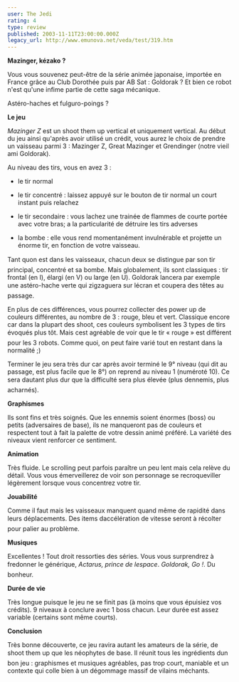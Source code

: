 ```yaml
---
user: The Jedi
rating: 4
type: review
published: 2003-11-11T23:00:00.000Z
legacy_url: http://www.emunova.net/veda/test/319.htm
---
```

**Mazinger, kézako ?**  

Vous vous souvenez peut-être de la série animée japonaise, importée en France grâce au Club Dorothée puis par AB Sat : Goldorak ? Et bien ce robot n'est qu'une infime partie de cette saga mécanique.  

Astéro-haches et fulguro-poings ?  

  

  

**Le jeu**  

_Mazinger Z_ est un shoot them up vertical et uniquement vertical. Au début du jeu ainsi qu'après avoir utilisé un crédit, vous aurez le choix de prendre un vaisseau parmi 3 : Mazinger Z, Great Mazinger et Grendinger (notre vieil ami Goldorak).  

Au niveau des tirs, vous en avez 3 :  

- le tir normal  

- le tir concentré : laissez appuyé sur le bouton de tir normal un court instant puis relachez  

- le tir secondaire : vous lachez une trainée de flammes de courte portée avec votre bras; a la particularité de détruire les tirs adverses  

- la bombe : elle vous rend momentanément invulnérable et projette un énorme tir, en fonction de votre vaisseau.  

  

Tant quon est dans les vaisseaux, chacun deux se distingue par son tir principal, concentré et sa bombe. Mais globalement, ils sont classiques : tir frontal (en I), élargi (en V) ou large (en U). Goldorak lancera par exemple une astéro-hache verte qui zigzaguera sur lécran et coupera des têtes au passage.  

En plus de ces différences, vous pourrez collecter des power up de couleurs différentes, au nombre de 3 : rouge, bleu et vert. Classique encore car dans la plupart des shoot, ces couleurs symbolisent les 3 types de tirs évoqués plus tôt. Mais cest agréable de voir que le tir « rouge » est différent pour les 3 robots. Comme quoi, on peut faire varié tout en restant dans la normalité ;)  

  

Terminer le jeu sera très dur car après avoir terminé le 9° niveau (qui dit au passage, est plus facile que le 8°) on reprend au niveau 1 (numéroté 10). Ce sera dautant plus dur que la difficulté sera plus élevée (plus dennemis, plus acharnés).  

  

  

**Graphismes**  

Ils sont fins et très soignés. Que les ennemis soient énormes (boss) ou petits (adversaires de base), ils ne manqueront pas de couleurs et respectent tout à fait la palette de votre dessin animé préféré. La variété des niveaux vient renforcer ce sentiment.  

  

  

**Animation**  

Très fluide. Le scrolling peut parfois paraître un peu lent mais cela relève du détail. Vous vous émerveillerez de voir son personnage se recroqueviller légèrement lorsque vous concentrez votre tir.   

  

  

**Jouabilité**  

Comme il faut mais les vaisseaux manquent quand même de rapidité dans leurs déplacements. Des items daccélération de vitesse seront à récolter pour palier au problème.  

  

  

**Musiques**  

Excellentes ! Tout droit ressorties des séries. Vous vous surprendrez à fredonner le générique, _Actarus, prince de lespace_. _Goldorak, Go !_. Du bonheur.  

  

  

**Durée de vie**  

Très longue puisque le jeu ne se finit pas (à moins que vous épuisiez vos crédits). 9 niveaux à conclure avec 1 boss chacun. Leur durée est assez variable (certains sont même courts).  

  

  

**Conclusion**  

Très bonne découverte, ce jeu ravira autant les amateurs de la série, de shoot them up que les néophytes de base. Il réunit tous les ingrédients dun bon jeu : graphismes et musiques agréables, pas trop court, maniable et un contexte qui colle bien à un dégommage massif de vilains méchants.